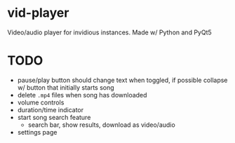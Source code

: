 # vid-player

Video/audio player for invidious instances. Made w/ Python and PyQt5

# TODO
- pause/play button should change text when toggled, if possible collapse w/ button that initially starts song
- delete `.mp4` files when song has downloaded
- volume controls
- duration/time indicator
- start song search feature
    - search bar, show results, download as video/audio
- settings page